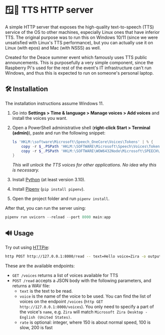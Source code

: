 # 🪟📢 TTS HTTP server

A simple HTTP server that exposes the high-quality text-to-speech (TTS) service of the OS to other machines, especially Linux ones that have inferior TTS. The original purpose was to run this on Windows 10/11 (since we were unsatisfied with Linux's TTS performance), but you can actually use it on Linux (with epos) and Mac (with NSSS) as well.

Created for the Deace summer event which famously uses TTS public announcements. This is purposefully a very simple component, since the Raspberry Pi's used for the rest of the event's IT infrastructure can't run Windows, and thus this is expected to run on someone's personal laptop.

## 🛠️ Installation

The installation instructions assume Windows 11.

1. Go into **Settings > Time & language > Manage voices > Add voices** and install the voices you want.
2. Open a PowerShell administrative shell (**right-click Start > Terminal (admin)**), paste and run the following snippet:
    
    ```powershell
    ls 'HKLM:\software\Microsoft\Speech_OneCore\Voices\Tokens' | % {
        copy -r $_.PSPath 'HKLM:\SOFTWARE\Microsoft\Speech\Voices\Tokens'
        copy -r $_.PSPath 'HKLM:\SOFTWARE\WOW6432Node\Microsoft\SPEECH\Voices\Tokens'
    }
    ```

    *This will unlock the TTS voices for other applications. No idea why this is necessary.*
3. Install [Python](https://www.python.org/downloads/) (at least version 3.10).
4. Install [Pipenv](https://pipenv.pypa.io/en/latest/) (`pip install pipenv`).
5. Open the project folder and run `pipenv install`.

After that, you can run the server using:

```powershell
pipenv run uvicorn --reload --port 8000 main:app
```

## 🔊 Usage

Try out using [HTTPie](https://httpie.org/):

```bash
http POST http://127.0.0.1:8000/read -- text=Hello voice=Zira -o output.wav
```

These are the available endpoints:

- `GET /voices` returns a list of voices available for TTS
- `POST /read` accepts a JSON body with the following parameters, and returns a WAV file:
    - `text` is the text to be read.
    - `voice` is the name of the voice to be used. You can find the list of voices on the endpoint `/voices` (`http GET http://127.0.0.1:8000/voices`). You only need to specify a part of the voice's `name`, e.g. `Zira` will match `Microsoft Zira Desktop - English (United States)`.
    - `rate` is optional: integer, where 150 is about normal speed, 100 is slow, 200 is fast
